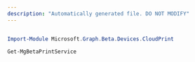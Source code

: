 ```yaml
---
description: "Automatically generated file. DO NOT MODIFY"
---
```


```powershell

Import-Module Microsoft.Graph.Beta.Devices.CloudPrint

Get-MgBetaPrintService

```